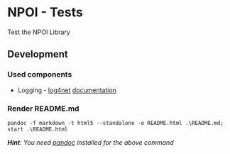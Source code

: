
# NPOI - Tests
Test the NPOI Library


## Development
### Used components

* Logging - [log4net]
[documentation](documentation/log4net.md)


### Render README.md

```console
pandoc -f markdown -t html5 --standalone -o README.html .\README.md; start .\README.html
```
_**Hint**: You need [pandoc] installed for the above command_

[log4net]: https://logging.apache.org/log4net/
[pandoc]: https://pandoc.org/
